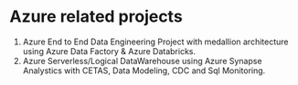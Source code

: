 # Azure related projects
1. Azure End to End Data Engineering Project with medallion architecture using Azure Data Factory & Azure Databricks.
2. Azure Serverless/Logical DataWarehouse using Azure Synapse Analystics with CETAS, Data Modeling, CDC and Sql Monitoring.
